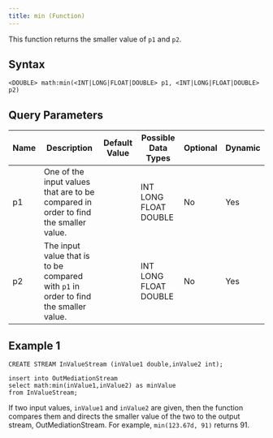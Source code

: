 ```yaml
---
title: min (Function)
---
```


This function returns the smaller value of `p1` and `p2`.

## Syntax

    <DOUBLE> math:min(<INT|LONG|FLOAT|DOUBLE> p1, <INT|LONG|FLOAT|DOUBLE> p2)

## Query Parameters

| Name | Description                | Default Value | Possible Data Types   | Optional | Dynamic |
|------|------------------------------------------|---------------|-----------------------|----------|---------|
| p1   | One of the input values that are to be compared in order to find the smaller value.    |               | INT LONG FLOAT DOUBLE | No       | Yes     |
| p2   | The input value that is to be compared with `p1` in order to find the smaller value. |               | INT LONG FLOAT DOUBLE | No       | Yes     |

## Example 1

    CREATE STREAM InValueStream (inValue1 double,inValue2 int);

    insert into OutMediationStream
    select math:min(inValue1,inValue2) as minValue
    from InValueStream;

If two input values, `inValue1` and `inValue2` are given, then the function compares them and directs the smaller value of the two to the output stream, OutMediationStream. For example, `min(123.67d, 91)` returns 91.
